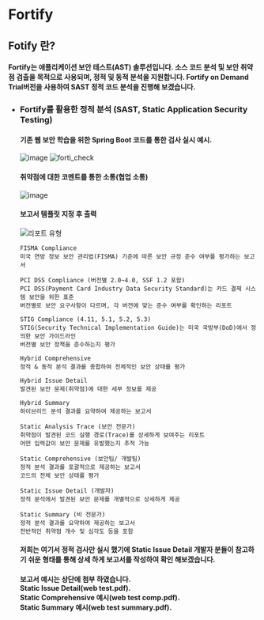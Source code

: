 # Fortify
## Fotify 란?
#### Fortify는 애플리케이션 보안 테스트(AST) 솔루션입니다. 소스 코드 분석 및 보안 취약점 검출을 목적으로 사용되며, 정적 및 동적 분석을 지원합니다. Fortify on Demand Trial버전을 사용하여 SAST 정적 코드 분석을 진행해 보겠습니다.
- ### Fortify를 활용한 정적 분석 (SAST, Static Application Security Testing)
  #### 기존 웹 보안 학습을 위한 Spring Boot 코드를 통한 검사 실시 예시.
  ![image](https://github.com/user-attachments/assets/4d2971a5-4eaf-452d-a5ff-b820eaa81c2d)
  ![forti_check](https://github.com/user-attachments/assets/3a5fd400-9884-4d48-b743-c9d72b417d56)
  #### 취약점에 대한 코멘트를 통한 소통(협업 소통)
  ![image](https://github.com/user-attachments/assets/dbf35597-ac6f-41ef-b32c-07b84e60b92d)
  #### 보고서 템플릿 지정 후 출력
  ![리포트 유형](https://github.com/user-attachments/assets/155b5c59-e528-41f5-870b-f3c9ce20e9eb)
  ```
  FISMA Compliance
  미국 연방 정보 보안 관리법(FISMA) 기준에 따른 보안 규정 준수 여부를 평가하는 보고서

  PCI DSS Compliance (버전별 2.0~4.0, SSF 1.2 포함)
  PCI DSS(Payment Card Industry Data Security Standard)는 카드 결제 시스템 보안을 위한 표준
  버전별로 보안 요구사항이 다르며, 각 버전에 맞는 준수 여부를 확인하는 리포트

  STIG Compliance (4.11, 5.1, 5.2, 5.3)
  STIG(Security Technical Implementation Guide)는 미국 국방부(DoD)에서 정의한 보안 가이드라인
  버전별 보안 정책을 준수하는지 평가

  Hybrid Comprehensive
  정적 & 동적 분석 결과를 종합하여 전체적인 보안 상태를 평가

  Hybrid Issue Detail
  발견된 보안 문제(취약점)에 대한 세부 정보를 제공

  Hybrid Summary
  하이브리드 분석 결과를 요약하여 제공하는 보고서

  Static Analysis Trace (보안 전문가)
  취약점이 발견된 코드 실행 경로(Trace)를 상세하게 보여주는 리포트
  어떤 입력값이 보안 문제를 유발했는지 추적 가능

  Static Comprehensive (보안팀/ 개발팀)
  정적 분석 결과를 포괄적으로 제공하는 보고서
  코드의 전체 보안 상태를 평가

  Static Issue Detail (개발자)
  정적 분석에서 발견된 보안 문제를 개별적으로 상세하게 제공

  Static Summary (비 전문가)
  정적 분석 결과를 요약하여 제공하는 보고서
  전반적인 취약점 개수 및 심각도 등을 포함
  ```
   #### 저희는 여기서 정적 검사만 실시 했기에 Static Issue Detail 개발자 분들이 참고하기 쉬운 형태를 통해 상세 하게 보고서를 작성하여 확인 해보겠습니다.
   #### 보고서 예시는 상단에 첨부 하였습니다.<br> Static Issue Detail(web test.pdf). <br> Static Comprehensive 예시(web test comp.pdf). <br> Static Summary 예시(web test summary.pdf). 


